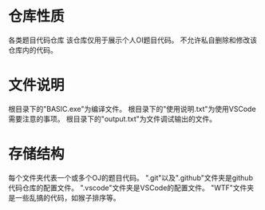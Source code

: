 # 仓库性质
各类题目代码仓库
该仓库仅用于展示个人OI题目代码。
不允许私自删除和修改该仓库内的代码。
# 文件说明
根目录下的"BASIC.exe"为编译文件。
根目录下的"使用说明.txt"为使用VSCode需要注意的事项。
根目录下的"output.txt"为文件调试输出的文件。
# 存储结构
每个文件夹代表一个或多个OJ的题目代码。
".git"以及".github"文件夹是github代码仓库的配置文件。
".vscode"文件夹是VSCode的配置文件。
"WTF"文件夹是一些乱搞的代码，如猴子排序等。